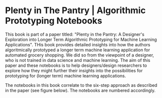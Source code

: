 # Plenty in The Pantry | Algorithmic Prototyping Notebooks

This book is part of a paper titled: "Plenty in the Pantry: A Designer's Exploration into Longer Term Algorithmic Prototyping for Machine Learning Applications". THis book provides detailed insights into how the authors algoritmically prototyped a longer term machine learning application for automated grocery shopping. We did so from the viewpoint of a designer, who is not trained in data science and machine learning. The aim of this paper and these notebooks is to help designers/design researchers to explore how they might further their insights into the possibilities for prototyping for (longer term) machine learning applications.

The notebooks in this book correlate to the six-step approach as described in the paper (see figure below). The notebooks are numbered accordingly. 

